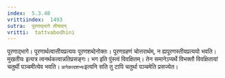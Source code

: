 ```yaml
---
index:  5.3.48
vrittiindex:  1493
sutra:  पूरणाद्भागे तीयादन्
vritti:  tattvabodhini 
---
```


पूरणाद्भागे। पूरणार्थत्वात्तीयप्रत्ययः पूरणशब्देनोक्तः। पूरणग्रहणं चोत्तरार्थम्, न ह्यपूरणस्तीयप्रत्ययो भवति। मुखतीयः इत्यत्र त्वनर्थकत्वान्नतिप्रसङ्गः। भग इति पुंस्त्वं विवक्षितम्। तेन समानेऽप्यर्थे विभक्तौ विवक्षितायां चतुर्थी पञ्चमीत्येव भवति। `प्रागेकादशभ्यः`इत्यनि सति तु टापि चतुर्था पञ्चमेति प्रसज्येत।

